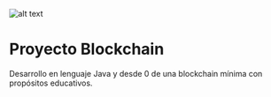 ![alt text](https://i.imgur.com/0XLEX5D.png)

# Proyecto Blockchain
Desarrollo en lenguaje Java y desde 0 de una blockchain mínima con propósitos educativos.
